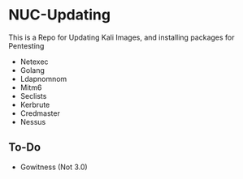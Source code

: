 # NUC-Updating
This is a Repo for Updating Kali Images, and installing packages for Pentesting

- Netexec
- Golang
- Ldapnomnom
- Mitm6
- Seclists
- Kerbrute
- Credmaster
- Nessus

## To-Do 

- Gowitness (Not 3.0)
